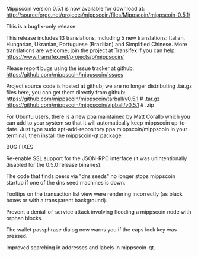 Mippscoin version 0.5.1 is now available for download at:
http://sourceforge.net/projects/mippscoin/files/Mippscoin/mippscoin-0.5.1/

This is a bugfix-only release.

This release includes 13 translations, including 5 new translations:
Italian, Hungarian, Ukranian, Portuguese (Brazilian) and Simplified Chinese.
More translations are welcome; join the project at Transifex if you can help:
https://www.transifex.net/projects/p/mippscoin/

Please report bugs using the issue tracker at github:
https://github.com/mippscoin/mippscoin/issues

Project source code is hosted at github; we are no longer
distributing .tar.gz files here, you can get them
directly from github:
https://github.com/mippscoin/mippscoin/tarball/v0.5.1  # .tar.gz
https://github.com/mippscoin/mippscoin/zipball/v0.5.1  # .zip

For Ubuntu users, there is a new ppa maintained by Matt Corallo which
you can add to your system so that it will automatically keep
mippscoin up-to-date.  Just type
sudo apt-add-repository ppa:mippscoin/mippscoin
in your terminal, then install the mippscoin-qt package.


BUG FIXES

Re-enable SSL support for the JSON-RPC interface (it was unintentionally
disabled for the 0.5.0 release binaries).

The code that finds peers via "dns seeds" no longer stops mippscoin startup
if one of the dns seed machines is down.

Tooltips on the transaction list view were rendering incorrectly (as black boxes
or with a transparent background).

Prevent a denial-of-service attack involving flooding a mippscoin node with
orphan blocks.

The wallet passphrase dialog now warns you if the caps lock key was pressed.

Improved searching in addresses and labels in mippscoin-qt.
